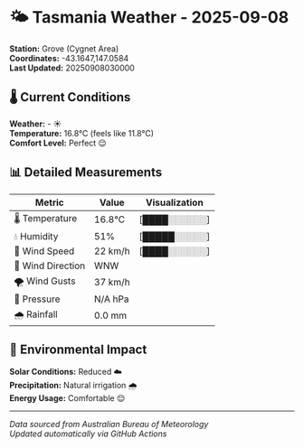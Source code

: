 # 🌤️ Tasmania Weather - 2025-09-08

**Station:** Grove (Cygnet Area)  
**Coordinates:** -43.1647,147.0584  
**Last Updated:** 20250908030000

## 🌡️ Current Conditions

**Weather:** - ☀️  
**Temperature:** 16.8°C (feels like 11.8°C)  
**Comfort Level:** Perfect 😌

## 📊 Detailed Measurements

| Metric | Value | Visualization |
|--------|-------|---------------|
| 🌡️ Temperature | 16.8°C | [████░░░░░░] |
| 💧 Humidity | 51% | [█████░░░░░] |
| 💨 Wind Speed | 22 km/h | [████░░░░░░] |
| 🧭 Wind Direction | WNW | |
| 🌪️ Wind Gusts | 37 km/h | |
| 🔽 Pressure | N/A hPa | |
| 🌧️ Rainfall | 0.0 mm | |

## 🌱 Environmental Impact

**Solar Conditions:** Reduced ☁️  
**Precipitation:** Natural irrigation 🌧️  
**Energy Usage:** Comfortable 😌

---
*Data sourced from Australian Bureau of Meteorology*  
*Updated automatically via GitHub Actions*
